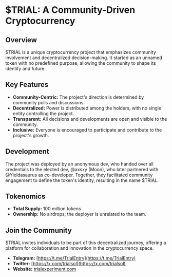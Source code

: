 # **$TRIAL: A Community-Driven Cryptocurrency**

## **Overview**

$TRIAL is a unique cryptocurrency project that emphasizes community involvement and decentralized decision-making. It started as an unnamed token with no predefined purpose, allowing the community to shape its identity and future.

## **Key Features**

- **Community-Centric:** The project's direction is determined by community polls and discussions.
- **Decentralized:** Power is distributed among the holders, with no single entity controlling the project.
- **Transparent:** All decisions and developments are open and visible to the community.
- **Inclusive:** Everyone is encouraged to participate and contribute to the project's growth.

## **Development**

The project was deployed by an anonymous dev, who handed over all credentials to the elected dev, @axsxy (Moon), who later partnered with @Yieldasaurus as co-developer. Together, they facilitated community engagement to define the token's identity, resulting in the name $TRIAL.

## **Tokenomics**

- **Total Supply:** 100 million tokens
- **Ownership:** No airdrops; the deployer is unrelated to the team.

## **Join the Community**

$TRIAL invites individuals to be part of this decentralized journey, offering a platform for collaboration and innovation in the cryptocurrency space.

- **Telegram:** [https://t.me/TrialEntry](https://t.me/TrialEntry)
- **Twitter:** [https://x.com/trialsol](https://x.com/trialsol)
- **Website:** [trialexperiment.com](http://trialexperiment.com)
